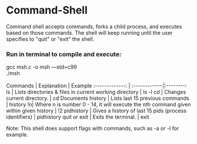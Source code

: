 # Command-Shell

Command shell accepts commands, forks a child process, and executes based on those commands. The shell will keep running until the user specifies to "quit" or "exit" the shell. 
</br>
### Run in terminal to compile and execute:
gcc msh.c -o msh —std=c99  
./msh 
</br>
</br>
Commands      | Explanation |  Example
:-------------: | :------------:|:--------:
ls | Lists directories & files in current working directory | ls -l
cd | Changes current directory. | cd Documents
history | Lists last 15 previous commands | history
!n| Where n is number 0 - 14, it will execute the nth command given within given history | !2
pidhistory | Gives a history of last 15 pids (process identifiers) | pidhistory
quit or exit | Exits the terminal. | exit

Note: This shell does support flags with commands, such as -a or -l for example.
